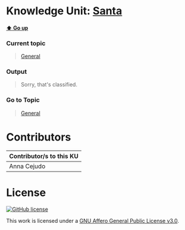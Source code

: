 # Knowledge Unit: [Santa](../../knowledge_units/general/santa.md)

#### [:arrow_up: Go up](../../topics/general.md)
### Current topic
> [General](../../topics/general.md)
### Output
> Sorry, that&#039;s classified.
### Go to Topic
> [General](../../topics/general.md)


# Contributors

| Contributor/s to this KU |
| - | 
| Anna Cejudo |

# License
[![GitHub license](https://img.shields.io/github/license/inbrainz/cerebro)](https://github.com/inbrainz/cerebro/blob/master/LICENSE)

This work is licensed under a [GNU Affero General Public License v3.0](https://www.gnu.org/licenses/agpl-3.0.txt).